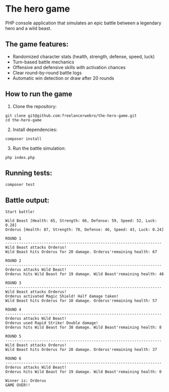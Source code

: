 # The hero game

PHP console application that simulates an epic battle between a legendary hero and a wild beast.

## The game features:

- Randomized character stats (health, strength, defense, speed, luck)
- Turn-based battle mechanics
- Offensive and defensive skills with activation chances
- Clear round-by-round battle logs
- Automatic win detection or draw after 20 rounds

## How to run the game
1. Clone the repository:
```
git clone git@github.com:freelancerwebro/the-hero-game.git
cd the-hero-game
```

2. Install dependencies:
```
composer install
```

3. Run the battle simulation:
```
php index.php
```

## Running tests:
```
composer test
```


## Battle output:
```
Start battle!

Wild Beast [Health: 65, Strength: 66, Defense: 59, Speed: 52, Luck: 0.28]
Orderus [Health: 87, Strength: 78, Defense: 46, Speed: 43, Luck: 0.24]

ROUND 1
---------------------------------------------------------------------
Wild Beast attacks Orderus!
Wild Beast hits Orderus for 20 damage. Orderus'remaining health: 67

ROUND 2
---------------------------------------------------------------------
Orderus attacks Wild Beast!
Orderus hits Wild Beast for 19 damage. Wild Beast'remaining health: 46

ROUND 3
---------------------------------------------------------------------
Wild Beast attacks Orderus!
Orderus activated Magic Shield! Half damage taken!
Wild Beast hits Orderus for 10 damage. Orderus'remaining health: 57

ROUND 4
---------------------------------------------------------------------
Orderus attacks Wild Beast!
Orderus used Rapid Strike! Double damage!
Orderus hits Wild Beast for 38 damage. Wild Beast'remaining health: 8

ROUND 5
---------------------------------------------------------------------
Wild Beast attacks Orderus!
Wild Beast hits Orderus for 20 damage. Orderus'remaining health: 37

ROUND 6
---------------------------------------------------------------------
Orderus attacks Wild Beast!
Orderus hits Wild Beast for 19 damage. Wild Beast'remaining health: 0

Winner is: Orderus
GAME OVER!!
```